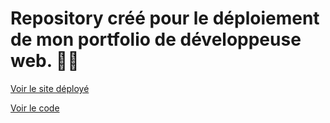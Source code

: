 # Repository créé pour le déploiement de mon portfolio de développeuse web. 👩‍💻

[Voir le site déployé ](https://wendybaqueauteure.wendev.fr/)

[Voir le code ](https://github.com/wendybaque/Portfolio-vite)

